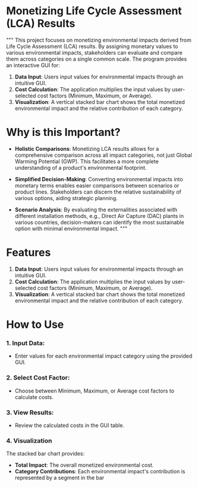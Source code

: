 # Monetizing Life Cycle Assessment (LCA) Results

"""
This project focuses on monetizing environmental impacts derived from Life Cycle Assessment (LCA) results.
By assigning monetary values to various environmental impacts, stakeholders can evaluate and compare them 
across categories on a single common scale. The program provides an interactive GUI for:

1. **Data Input**: Users input values for environmental impacts through an intuitive GUI.
2. **Cost Calculation**: The application multiplies the input values by user-selected cost factors 
   (Minimum, Maximum, or Average).
3. **Visualization**: A vertical stacked bar chart shows the total monetized environmental impact 
   and the relative contribution of each category.

# Why is this Important?
- **Holistic Comparisons**: Monetizing LCA results allows for a comprehensive comparison across all 
  impact categories, not just Global Warming Potential (GWP). This facilitates a more complete 
  understanding of a product's environmental footprint.

- **Simplified Decision-Making**: Converting environmental impacts into monetary terms enables 
  easier comparisons between scenarios or product lines. Stakeholders can discern the relative 
  sustainability of various options, aiding strategic planning.

- **Scenario Analysis**: By evaluating the externalities associated with different installation methods, 
  e.g., Direct Air Capture (DAC) plants in various countries, decision-makers can identify the most 
  sustainable option with minimal environmental impact.
"""

# Features

1. **Data Input**: Users input values for environmental impacts through an intuitive GUI.
2. **Cost Calculation**: The application multiplies the input values by user-selected cost factors 
   (Minimum, Maximum, or Average).
3. **Visualization**: A vertical stacked bar chart shows the total monetized environmental impact 
   and the relative contribution of each category.

# How to Use
### 1. Input Data:
- Enter values for each environmental impact category using the provided GUI.

### 2. Select Cost Factor:
- Choose between Minimum, Maximum, or Average cost factors to calculate costs.

### 3. View Results:
- Review the calculated costs in the GUI table.

### 4. Visualization
The stacked bar chart provides:
- **Total Impact**: The overall monetized environmental cost.
- **Category Contributions**: Each environmental impact's contribution is represented by a segment in the bar
